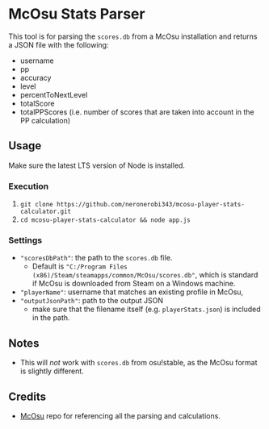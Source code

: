 # McOsu Stats Parser

This tool is for parsing the `scores.db` from a McOsu installation and returns a JSON file with the following:
- username
- pp
- accuracy
- level
- percentToNextLevel
- totalScore
- totalPPScores (i.e. number of scores that are taken into account in the PP calculation)

## Usage

Make sure the latest LTS version of Node is installed.

### Execution
1. `git clone https://github.com/neronerobi343/mcosu-player-stats-calculator.git`
2. `cd mcosu-player-stats-calculator && node app.js`

### Settings
- `"scoresDbPath"`: the path to the `scores.db` file.
    - Default is `"C:/Program Files (x86)/Steam/steamapps/common/McOsu/scores.db"`, which is standard if McOsu is downloaded from Steam on a Windows machine.
- `"playerName"`: username that matches an existing profile in McOsu,
- `"outputJsonPath"`: path to the output JSON 
    - make sure that the filename itself (e.g. `playerStats.json`) is included in the path.

## Notes
- This will _not_ work with `scores.db` from osu!stable, as the McOsu format is slightly different.

## Credits
- [McOsu](https://github.com/McKay42/McOsu) repo for referencing all the parsing and calculations.
